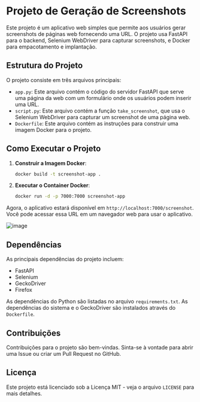 # Projeto de Geração de Screenshots

Este projeto é um aplicativo web simples que permite aos usuários gerar screenshots de páginas web fornecendo uma URL. O projeto usa FastAPI para o backend, Selenium WebDriver para capturar screenshots, e Docker para empacotamento e implantação.

## Estrutura do Projeto

O projeto consiste em três arquivos principais:

- `app.py`: Este arquivo contém o código do servidor FastAPI que serve uma página da web com um formulário onde os usuários podem inserir uma URL.
- `script.py`: Este arquivo contém a função `take_screenshot`, que usa o Selenium WebDriver para capturar um screenshot de uma página web.
- `Dockerfile`: Este arquivo contém as instruções para construir uma imagem Docker para o projeto.

## Como Executar o Projeto

1. **Construir a Imagem Docker**:
    ```bash
    docker build -t screenshot-app .
    ```

2. **Executar o Container Docker**:
    ```bash
    docker run -d -p 7000:7000 screenshot-app
    ```

Agora, o aplicativo estará disponível em `http://localhost:7000/screenshot`. Você pode acessar essa URL em um navegador web para usar o aplicativo.

![image](https://github.com/volneifilho/queroprint/assets/79425059/152c3214-fe77-4165-9998-a9b98b0173fe)


## Dependências

As principais dependências do projeto incluem:

- FastAPI
- Selenium
- GeckoDriver
- Firefox

As dependências do Python são listadas no arquivo `requirements.txt`. As dependências do sistema e o GeckoDriver são instalados através do `Dockerfile`.

## Contribuições

Contribuições para o projeto são bem-vindas. Sinta-se à vontade para abrir uma Issue ou criar um Pull Request no GitHub.

## Licença

Este projeto está licenciado sob a Licença MIT - veja o arquivo `LICENSE` para mais detalhes.

